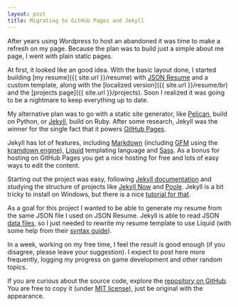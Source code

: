 ```yaml
---
layout: post
title: Migrating to GitHub Pages and Jekyll
---
```


After years using Wordpress to host an abandoned it was time to make a refresh on my page. Because the plan was to build just a simple about me page, I went with plain static pages.

At first, it looked like an good idea. With the basic layout done, I started building [my resume]({{ site.url }}/resume) with [JSON Resume](http://jsonresume.org/) and a custom template, along with the [localized version]({{ site.url }}/resume/br) and the [projects page]({{ site.url }}/projects). Soon I realized it was going to be a nightmare to keep everything up to date.

My alternative plan was to go with a static site generator, like [Pelican](http://getpelican.com/), build on Python, or [Jekyll](http://jekyllrb.com/), build on Ruby. After some research, Jekyll was the winner for the single fact that it powers [GitHub Pages](https://pages.github.com/).

Jekyll has lot of features, including [Markdown](http://daringfireball.net/projects/markdown/) (including [GFM](https://help.github.com/articles/github-flavored-markdown/) using the [kramdown engine](http://kramdown.gettalong.org/)), [Liquid](https://github.com/Shopify/liquid/) templating language and [Sass](http://sass-lang.com/). As a bonus for hosting on GitHub Pages you get a nice hosting for free and lots of easy ways to edit the content.

Starting out the project was easy, following [Jekyll documentation](http://jekyllrb.com/docs/) and studying the structure of projects like [Jekyll Now](https://github.com/barryclark/jekyll-now) and [Poole](https://github.com/poole/poole). Jekyll is a bit tricky to install on Windows, but there is a nice [tutorial for that](http://jekyll-windows.juthilo.com/).

As a goal for this project I wanted to be able to generate my resume from the same JSON file I used on JSON Resume. Jekyll is able to read JSON [data files](http://jekyllrb.com/docs/datafiles/), so I just needed to rewrite my resume template to use Liquid (with some help from their [syntax guide](https://github.com/Shopify/liquid/wiki/Liquid-for-Designers)).

In a week, working on my free time, I feel the result is good enough (if you disagree, please leave your suggestion). I expect to post here more frequently, logging my progress on game development and other random topics.

If you are curious about the source code, explore the [repository on GitHub](https://github.com/JulioC/julioc.github.io/). You are free to copy it (under [MIT license](https://github.com/JulioC/julioc.github.io/blob/master/LICENSE)), just be original with the appearance.